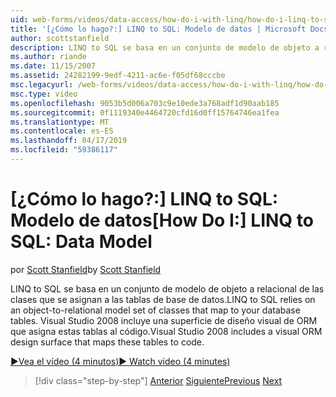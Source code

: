 ```yaml
---
uid: web-forms/videos/data-access/how-do-i-with-linq/how-do-i-linq-to-sql-data-model
title: '[¿Cómo lo hago?:] LINQ to SQL: Modelo de datos | Microsoft Docs'
author: scottstanfield
description: LINQ to SQL se basa en un conjunto de modelo de objeto a relacional de las clases que se asignan a las tablas de base de datos. Visual Studio 2008 incluye una superficie de diseño visual de ORM...
ms.author: riande
ms.date: 11/15/2007
ms.assetid: 24282199-9edf-4211-ac6e-f05df68cccbe
msc.legacyurl: /web-forms/videos/data-access/how-do-i-with-linq/how-do-i-linq-to-sql-data-model
msc.type: video
ms.openlocfilehash: 9053b5d006a703c9e10ede3a768adf1d90aab185
ms.sourcegitcommit: 0f1119340e4464720cfd16d0ff15764746ea1fea
ms.translationtype: MT
ms.contentlocale: es-ES
ms.lasthandoff: 04/17/2019
ms.locfileid: "59386117"
---
```

# <a name="how-do-i-linq-to-sql-data-model"></a><span data-ttu-id="ccbd0-104">[¿Cómo lo hago?:] LINQ to SQL: Modelo de datos</span><span class="sxs-lookup"><span data-stu-id="ccbd0-104">[How Do I:] LINQ to SQL: Data Model</span></span>

<span data-ttu-id="ccbd0-105">por [Scott Stanfield](https://github.com/scottstanfield)</span><span class="sxs-lookup"><span data-stu-id="ccbd0-105">by [Scott Stanfield](https://github.com/scottstanfield)</span></span>

<span data-ttu-id="ccbd0-106">LINQ to SQL se basa en un conjunto de modelo de objeto a relacional de las clases que se asignan a las tablas de base de datos.</span><span class="sxs-lookup"><span data-stu-id="ccbd0-106">LINQ to SQL relies on an object-to-relational model set of classes that map to your database tables.</span></span> <span data-ttu-id="ccbd0-107">Visual Studio 2008 incluye una superficie de diseño visual de ORM que asigna estas tablas al código.</span><span class="sxs-lookup"><span data-stu-id="ccbd0-107">Visual Studio 2008 includes a visual ORM design surface that maps these tables to code.</span></span>

[<span data-ttu-id="ccbd0-108">&#9654;Vea el vídeo (4 minutos)</span><span class="sxs-lookup"><span data-stu-id="ccbd0-108">&#9654; Watch video (4 minutes)</span></span>](https://channel9.msdn.com/Blogs/ASP-NET-Site-Videos/how-do-i-linq-to-sql-data-model)

> [!div class="step-by-step"]
> <span data-ttu-id="ccbd0-109">[Anterior](how-do-i-linq-to-sql-overview.md)
> [Siguiente](how-do-i-linq-to-sql-querying-the-database.md)</span><span class="sxs-lookup"><span data-stu-id="ccbd0-109">[Previous](how-do-i-linq-to-sql-overview.md)
[Next](how-do-i-linq-to-sql-querying-the-database.md)</span></span>
